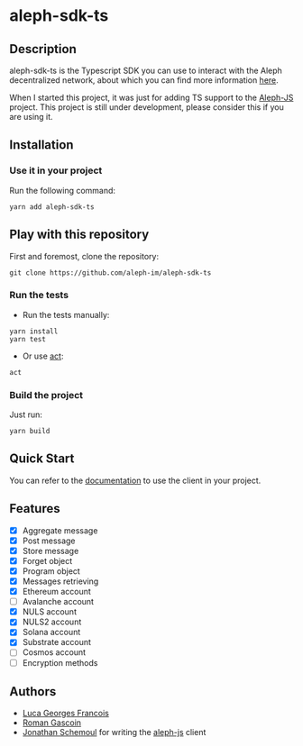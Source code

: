 # aleph-sdk-ts

## Description
aleph-sdk-ts is the Typescript SDK you can use to interact with the Aleph decentralized network, about which you can find more information [here](https://aleph.im/).

When I started this project, it was just for adding TS support to the [Aleph-JS](https://github.com/aleph-im/aleph-js) project.
This project is still under development, please consider this if you are using it.

## Installation

### Use it in your project

Run the following command:
```shell
yarn add aleph-sdk-ts
```

## Play with this repository

First and foremost, clone the repository:
```shell
git clone https://github.com/aleph-im/aleph-sdk-ts
```

### Run the tests

- Run the tests manually:
```shell
yarn install
yarn test
```

- Or use [act](https://github.com/nektos/act):
```shell
act
```

### Build the project

Just run:
```shell
yarn build
```

## Quick Start

You can refer to the [documentation](https://aleph-im.github.io/aleph-sdk-ts/index.html) to use the client in your project.

## Features

- [X] Aggregate message
- [X] Post message
- [X] Store message
- [X] Forget object
- [X] Program object
- [X] Messages retrieving
- [X] Ethereum account
- [ ] Avalanche account
- [X] NULS account
- [X] NULS2 account
- [X] Solana account
- [X] Substrate account
- [ ] Cosmos account
- [ ] Encryption methods

## Authors

- [Luca Georges Francois](https://github.com/PtitLuca)
- [Roman Gascoin](https://github.com/Rgascoin)
- [Jonathan Schemoul](https://github.com/moshemalawach) for writing the [aleph-js](https://github.com/aleph-im/aleph-js) client
